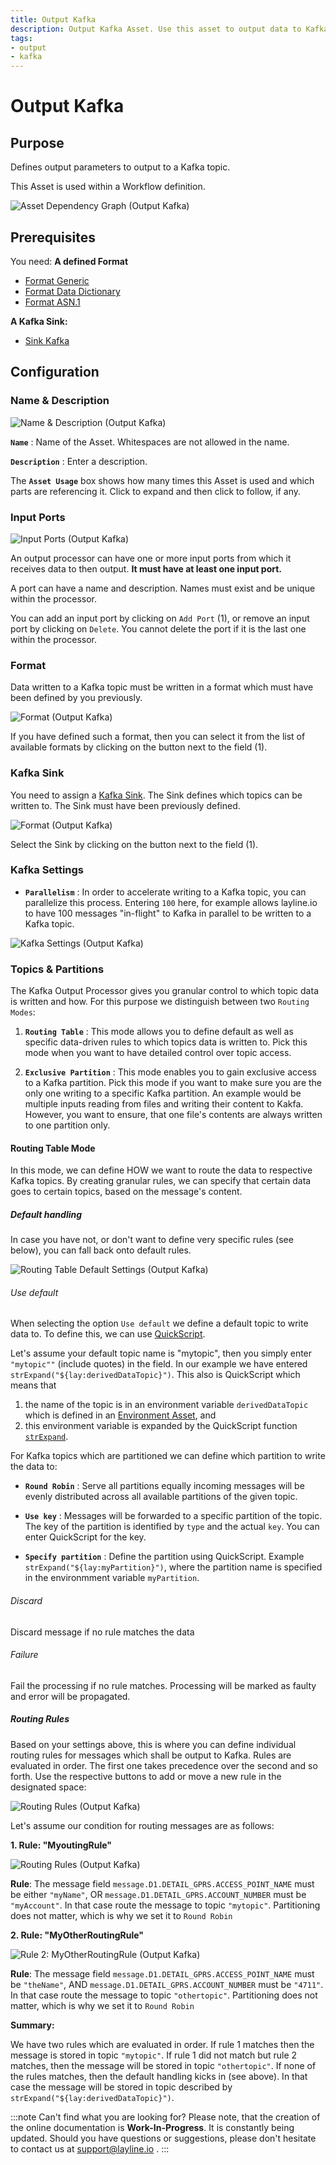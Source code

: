 ```yaml
---
title: Output Kafka
description: Output Kafka Asset. Use this asset to output data to Kafka.
tags:
- output
- kafka
---
```


# Output Kafka

## Purpose

Defines output parameters to output to a Kafka topic.

This Asset is used within a Workflow definition.

![](.asset-output-kafka_images/9b3202ba.png "Asset Dependency Graph (Output Kafka)")

## Prerequisites

You need:
**A defined Format**

* [Format Generic](/docs/assets/formats/asset-format-generic)
* [Format Data Dictionary](/docs/assets/formats/asset-format-data-dictionary)
* [Format ASN.1](/docs/assets/formats/asset-format-asn1)

**A Kafka Sink:**

* [Sink Kafka](/docs/assets/sinks/asset-sink-kafka)

## Configuration

### Name & Description

![](.asset-output-kafka_images/525aeabe.png "Name & Description (Output Kafka)")

**`Name`** : Name of the Asset. Whitespaces are not allowed in the name.

**`Description`** : Enter a description.

The **`Asset Usage`** box shows how many times this Asset is used and which parts are referencing it. Click to expand and then click to follow, if any.

### Input Ports

![](.asset-output-kafka_images/ad0ceb69.png "Input Ports (Output Kafka)")

An output processor can have one or more input ports from which it receives data to then output.
**It must have at least one input port.**

A port can have a name and description. Names must exist and be unique within the processor.

You can add an input port by clicking on `Add Port` (1), or remove an input port by clicking on `Delete`.
You cannot delete the port if it is the last one within the processor.

### Format

Data written to a Kafka topic must be written in a format which must have been defined by you previously.

![](.asset-output-kafka_images/407783b7.png "Format (Output Kafka)")

If you have defined such a format, then you can select it from the list of available formats by clicking on the button next to the field (1).

### Kafka Sink

You need to assign a [Kafka Sink](/docs/assets/sinks/asset-sink-kafka). The Sink defines which topics can be written to.
The Sink must have been previously defined.

![](.asset-output-kafka_images/407783b7.png "Format (Output Kafka)")

Select the Sink by clicking on the button next to the field (1).

### Kafka Settings

* **`Parallelism`** : In order to accelerate writing to a Kafka topic, you can parallelize this process.
  Entering `100` here, for example allows layline.io to have 100 messages "in-flight" to Kafka in parallel to be written to a Kafka topic.

![](.asset-output-kafka_images/80f062f9.png "Kafka Settings (Output Kafka)")

### Topics & Partitions

The Kafka Output Processor gives you granular control to which topic data is written and how.
For this purpose we distinguish between two `Routing Modes`:

1. **`Routing Table`** : This mode allows you to define default as well as specific data-driven rules to which topics data is written to.
   Pick this mode when you want to have detailed control over topic access.

2. **`Exclusive Partition`** : This mode enables you to gain exclusive access to a Kafka partition.
   Pick this mode if you want to make sure you are the only one writing to a specific Kafka partition.
   An example would be multiple inputs reading from files and writing their content to Kakfa.
   However, you want to ensure, that one file's contents are always written to one partition only.

#### Routing Table Mode

In this mode, we can define HOW we want to route the data to respective Kafka topics.
By creating granular rules, we can specify that certain data goes to certain topics, based on the message's content.

##### Default handling

In case you have not, or don't want to define very specific rules (see below), you can fall back onto default rules.

![](.asset-output-kafka_images/3c29306e.png "Routing Table Default Settings (Output Kafka)")

###### Use default

When selecting the option `Use default` we define a default topic to write data to.
To define this, we can use [QuickScript](/docs/lang-ref/quickscript/quickscript).

Let's assume your default topic name is "mytopic", then you simply enter `"mytopic""` (include quotes) in the field.
In our example we have entered `strExpand("${lay:derivedDataTopic}")`.
This also is QuickScript which means that

1. the name of the topic is in an environment variable `derivedDataTopic` which is defined in an [Environment Asset](/docs/assets/resources/asset-resource-environment),
   and
2. this environment variable is expanded by the QuickScript function [`strExpand`](/docs/lang-ref/quickscript/quickscript#strexpand).

For Kafka topics which are partitioned we can define which partition to write the data to:

* **`Round Robin`** : Serve all partitions equally incoming messages will be evenly distributed across all available partitions of the given topic.

* **`Use key`** : Messages will be forwarded to a specific partition of the topic. The key of the partition is identified by `type` and the actual `key`.
  You can enter QuickScript for the key.

* **`Specify partition`** : Define the partition using QuickScript. Example `strExpand("${lay:myPartition}")`, where the partition name is specified in the environmment variable `myPartition`.

###### Discard

Discard message if no rule matches the data

###### Failure

Fail the processing if no rule matches. Processing will be marked as faulty and error will be propagated.

##### Routing Rules

Based on your settings above, this is where you can define individual routing rules for messages which shall be output to Kafka.
Rules are evaluated in order. The first one takes precedence over the second and so forth.
Use the respective buttons to add or move a new rule in the designated space:

![](.asset-output-kafka_images/d5ba3f79.png "Routing Rules (Output Kafka)")

Let's assume our condition for routing messages are as follows:

**1. Rule: "MyoutingRule"**

![](.asset-output-kafka_images/052505d4.png "Routing Rules (Output Kafka)")

**Rule**: The message field `message.D1.DETAIL_GPRS.ACCESS_POINT_NAME` must be either `"myName"`, OR `message.D1.DETAIL_GPRS.ACCOUNT_NUMBER` must be `"myAccount"`.
In that case route the message to topic `"mytopic"`.
Partitioning does not matter, which is why we set it to `Round Robin`

**2. Rule: "MyOtherRoutingRule"**

![](.asset-output-kafka_images/a7bf0f08.png "Rule 2: MyOtherRoutingRule (Output Kafka)")

**Rule**: The message field `message.D1.DETAIL_GPRS.ACCESS_POINT_NAME` must be  `"theName"`, AND `message.D1.DETAIL_GPRS.ACCOUNT_NUMBER` must be `"4711"`.
In that case route the message to topic `"othertopic"`.
Partitioning does not matter, which is why we set it to `Round Robin`

**Summary:**

We have two rules which are evaluated in order.
If rule 1 matches then the message is stored in topic `"mytopic"`. If rule 1 did not match but rule 2 matches, then the message will be stored in topic `"othertopic"`.
If none of the rules matches, then the default handling kicks in (see above).
In that case the message will be stored in topic described by `strExpand("${lay:derivedDataTopic}")`.

:::note Can't find what you are looking for?
Please note, that the creation of the online documentation is **Work-In-Progress**. It is constantly being updated.
Should you have questions or suggestions, please don't hesitate to contact us at support@layline.io .
:::


